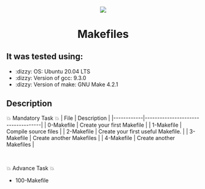 <h4 align="center">
<div class=HeadingSticker>
<img src="https://media.giphy.com/media/ukMiDlCmdv2og/giphy.gif"/>
<h1 align="center"> Makefiles </h1>
</div>
</h4>

## It was tested using: 
<ul>
<li> :dizzy: OS: Ubuntu 20.04 LTS</li>
<li> :dizzy: Version of gcc: 9.3.0</li>
<li> :dizzy: Version of make: GNU Make 4.2.1</li>
</ul>

## Description
:collision:  Mandatory Task :collision:
| File       | Description                        |
|------------|------------------------------------|
| 0-Makefile | Create your first Makefile         |
| 1-Makefile | Compile source files               |
| 2-Makefile | Create your first useful Makefile. |
| 3-Makefile | Create another Makefiles           |
| 4-Makefile | Create another Makefiles           |

<br>

:collision: Advance Task :collision:
* 100-Makefile
